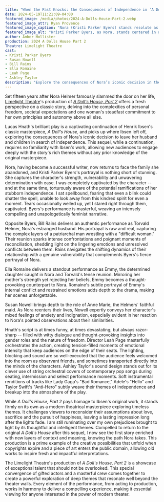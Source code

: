 ```yaml
---
title: "When the Past Knocks: the Consequences of Independence in ‘A Doll’s House, Part 2’ at Limelight Theatre"
date: 2024-05-19T11:21:09-04:00
featured_image: /media/photos/2024-A-Dolls-House-Part-2.webp
featured_image_attr: Ryan Provence
featured_image_caption: "Nora (Kristi Parker Byers) stands resolute as she faces her daughter Emmy (Ella Romaine) in a dramatic and emotionally charged scene from 'A Doll's House, Part 2' at Limelight Theatre."
featured_image_alt: "Kristi Parker Byers, as Nora, stands centered in an elegant costume with a paisley blouse and deep purple skirt, facing the camera with a determined expression. In the blurred foreground, the back of Emmy's head, portrayed by Ella Romaine, sets a stage of confrontation. They are in a dimly lit room with teal walls and minimal furnishings."
author: Amber Hollister
production: 2024 A Dolls House Part 2
Theatre: Limelight Theatre
cast: 
- Kristi Parker Byers
- Susan Nowell 
- Bill Rains
- Ella Romaine
- Leah Page
- Ashley Taylor
description: "Explore the consequences of Nora’s iconic decision in the captivating 'A Doll’s House, Part 2.'"
---
```

Set fifteen years after Nora Helmer famously slammed the door on her life, [Limelight Theatre](/theatres/limelight-theatre)'s production of *[A Doll's House, Part 2](/productions/2024-a-dolls-house-part-2/)* offers a fresh perspective on a classic story, delving into the complexities of personal freedom, societal expectations and one woman's steadfast commitment to her own principles and autonomy above all else. <!--more-->

Lucas Hnath's brilliant play is a captivating continuation of Henrik Ibsen's classic masterpiece, *A Doll's House*, and picks up where Ibsen left off, exploring the consequences of Nora's iconic decision to leave her husband and children in search of independence. This sequel, while a continuation, requires no familiarity with Ibsen's work, allowing new audiences to engage deeply with the story's rich themes without any prior knowledge of the original masterpiece.

Nora, having become a successful writer, now returns to face the family she abandoned, and Kristi Parker Byers's portrayal is nothing short of stunning. She captures the character's strength, vulnerability and unwavering determination with ease. I was completely captivated by the character -- and at the same time, torturously aware of the potential ramifications of her stubborn independence. I sat spellbound, fearing that even a blink could shatter the spell, unable to look away from this kindred spirit for even a moment. Tears occasionally welled up, yet I stared right through them, captivated. Byers's performance is masterful, weaving an intensely compelling and unapologetically feminist narrative.

Opposite Byers, Bill Rains delivers an authentic performance as Torvald Helmer, Nora's estranged husband. His portrayal is raw and real, capturing the complex layers of a patriarchal man wrestling with a "difficult woman." Their reunion sparks intense confrontations and poignant moments of reconciliation, shedding light on the lingering emotions and unresolved conflicts between them. Rains navigates the shifting dynamics of their relationship with a genuine vulnerability that complements Byers's fierce portrayal of Nora.

Ella Romaine delivers a standout performance as Emmy, the determined daughter caught in Nora and Torvald's tense reunion. Mirroring her mother's strength yet rejecting her beliefs, Emmy becomes a thought-provoking counterpart to Nora. Romaine's subtle portrayal of Emmy's internal conflict and restrained emotions adds depth to the drama, making her scenes unforgettable. 

Susan Nowell brings depth to the role of Anne Marie, the Helmers' faithful maid. As Nora reenters their lives, Nowell expertly conveys her character's mixed feelings of anxiety and indignation, especially evident in her reaction to Nora's pointed observations about their similarities.

Hnath's script is at times funny, at times devastating, but always razor-sharp -- filled with witty dialogue and thought-provoking insights into gender roles and the nature of freedom. Director Leah Page masterfully orchestrates the action, creating tension-filled moments of emotional intensity that keep audiences on the edge of their seats. The lighting, blocking and sound are so well-executed that the audience feels welcomed into the room as observant friends, and sometimes transported directly into the minds of the characters. Ashley Taylor's sound design stands out for its clever use of string orchestral covers of contemporary pop songs during seating, intermission and select performance moments. Soft instrumental renditions of tracks like Lady Gaga's "Bad Romance," Adele's "Hello" and Taylor Swift's "Anti-Hero" subtly weave their themes of independence and breakup into the atmosphere of the play.

While *A Doll's House, Part 2* pays homage to Ibsen's original work, it stands firmly on its own as a modern theatrical masterpiece exploring timeless themes. It challenges viewers to reconsider their assumptions about love, sacrifice and the pursuit of happiness, leaving a lasting impression long after the lights fade. I am still ruminating over my own prejudices brought to light by its thoughtful and intelligent themes. Compelled to return to the original *A Doll's House* after this sequel, I now see the first story enriched with new layers of context and meaning, knowing the path Nora takes. This production is a prime example of the creative possibilities that unfold when copyrights expire and a piece of art enters the public domain, allowing old works to inspire fresh and impactful interpretations.

The Limelight Theatre's production of *A Doll's House, Part 2* is a showcase of exceptional talent that should not be overlooked. This special convergence of gifted actors and a masterful crew comes together to create a powerful exploration of deep themes that resonate well beyond the theater walls. Every element of the performance, from acting to production, works in harmony to deliver a compelling experience, making it essential viewing for anyone interested in the power of modern theater.